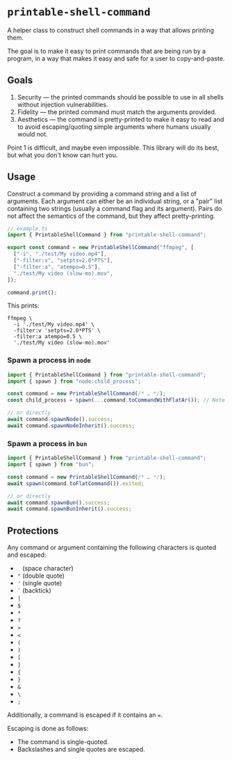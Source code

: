 # `printable-shell-command`

A helper class to construct shell commands in a way that allows printing them.

The goal is to make it easy to print commands that are being run by a program, in a way that makes it easy and safe for a user to copy-and-paste.

## Goals

1. Security — the printed commands should be possible to use in all shells without injection vulnerabilities.
2. Fidelity — the printed command must match the arguments provided.
3. Aesthetics — the command is pretty-printed to make it easy to read and to avoid escaping/quoting simple arguments where humans usually would not.

Point 1 is difficult, and maybe even impossible. This library will do its best, but what you don't know can hurt you.

## Usage

Construct a command by providing a command string and a list of arguments. Each argument can either be an individual string, or a "pair" list containing two strings (usually a command flag and its argument). Pairs do not affect the semantics of the command, but they affect pretty-printing.

```typescript
// example.ts
import { PrintableShellCommand } from "printable-shell-command";

export const command = new PrintableShellCommand("ffmpeg", [
  ["-i", "./test/My video.mp4"],
  ["-filter:v", "setpts=2.0*PTS"],
  ["-filter:a", "atempo=0.5"],
  "./test/My video (slow-mo).mov",
]);

command.print();
```

This prints:

```shell
ffmpeg \
  -i './test/My video.mp4' \
  -filter:v 'setpts=2.0*PTS' \
  -filter:a atempo=0.5 \
  './test/My video (slow-mo).mov'
```

### Spawn a process in `node`

```typescript
import { PrintableShellCommand } from "printable-shell-command";
import { spawn } from "node:child_process";

const command = new PrintableShellCommand(/* … */);
const child_process = spawn(...command.toCommandWithFlatAr()); // Note the `...`

// or directly
await command.spawnNode().success;
await command.spawnNodeInherit().success;
```

### Spawn a process in `bun`

```typescript
import { PrintableShellCommand } from "printable-shell-command";
import { spawn } from "bun";

const command = new PrintableShellCommand(/* … */);
await spawn(command.toFlatCommand()).exited;

// or directly
await command.spawnBun().success;
await command.spawnBunInherit().success;
```

## Protections

Any command or argument containing the following characters is quoted and escaped:

- <code> </code> (space character)
- `"` (double quote)
- `'` (single quote)
- <code>`</code> (backtick)
- `|`
- `$`
- `*`
- `?`
- `>`
- `<`
- `(`
- `)`
- `[`
- `]`
- `{`
- `}`
- `&`
- `\`
- `;`

Additionally, a command is escaped if it contains an `=`.

Escaping is done as follows:

- The command is single-quoted.
- Backslashes and single quotes are escaped.
